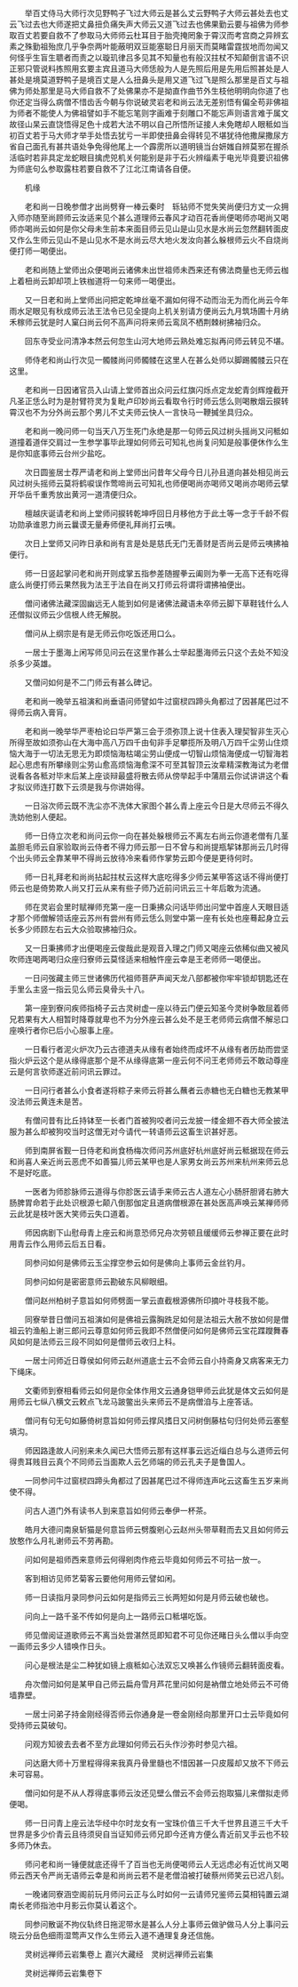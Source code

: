 <!-- { "loadSidebar": true } -->
　　举百丈侍马大师行次见野鸭子飞过大师云是甚么丈云野鸭子大师云甚处去也丈云飞过去也大师遂把丈鼻扭负痛失声大师云又道飞过去也佛果勤云要与祖佛为师参取百丈若要自救不了参取马大师师云杜耳目于胎壳掩罔象于霄汉而考宫商之异辨玄素之殊勤祖殆庶几乎争奈两叶能蔽明双豆能塞聪日月丽天而莫睹雷霆拔地而勿闻又何怪乎生盲生聩者而责之以璇玑律吕多见其不知量也有般汉拄杖不知颠倒言语不识正邪只管说料拣照用玄要主宾且道马大师恁般为人是先照后用是先用后照甚处是人甚处是境莫道野鸭子是境百丈是人么扭鼻头是用又道飞过飞是照么那里是百丈与祖佛为师处那里是马大师自救不了处佛果亦不是拗直作曲节外生枝他明明向你道了也你还定当得么病僧不惜齿舌今朝与你说破灵岩老和尚云法无差别悟有偏全苟非佛祖为师者不能使人为佛祖譬如手不能忘笔则字画难于刻雕口不能忘声则语言难于属文故径山杲云直饶悟得足色十成若大法不明以自己所悟所证接人未免瞎却人眼秪如当初百丈若于马大师才举手处悟去犹亏一半即使扭鼻会得转见不堪犹待他撒屎撒尿方省自己面孔有甚共语处争免得他尾上一个霹雳所以道明镜当台妍媸自辨莫邪在握杀活临时若非具定龙蛇眼目擒虎兕机关何能别是非于石火辨缁素于电光毕竟要识祖佛为师底句么参取露柱若要自救不了江北江南请各自便。

　　机缘

　　老和尚一日晚参僧才出尚劈脊一棒云秦时　轹钻师不觉失笑尚便归方丈一众拥入师亦随至尚顾师云汝适来见个甚么道理师云春风才动百花香尚便喝师亦喝尚又喝师亦喝尚云如何是你父母未生前本来面目师云见山是山见水是水尚云忽然翻转面皮又作么生师云见山不是山见水不是水尚云尽大地火发汝向甚么躲根师云火不自烧尚便打师一喝便出。

　　老和尚随上堂师出众便喝尚云诸佛未出世祖师未西来还有佛法商量也无师云枷上着杻尚云卸却项上铁枷道将一句来师一喝便出。

　　又一日老和尚上堂师出问把定乾坤丝毫不漏如何得不动而治无为而化尚云今年雨水足眼见有秋成师云法王法令已见全提向上机关别请方便尚云九月筑场圃十月纳禾稼师云犹是时人窠臼尚云何不高声问将来师云鸾凤不栖荆棘树拂袖归众。

　　回东寺受业问清净本然云何忽生山河大地师云熟处难忘拟再问师云转见不堪。

　　师侍老和尚山行次见一髑髅尚问师髑髅在这里人在甚么处师以脚踢髑髅云只在这里。

　　老和尚一日因诸官员入山请上堂师首出众问云红旗闪烁点定龙蛇青剑辉煌截开凡圣正恁么时为是肘臂符灵为复毗卢印妙尚云看取令行时师云恁么则喝散烟云捩转霄汉也不为分外尚云那个男儿不丈夫师云快人一言快马一鞭搣坐具归众。

　　老和尚一晚问师一句当天八万生死门永绝是那一句师云风过树头摇尚又问秪如道撞着道伴交肩过一生参学事毕此理如何师云可知礼也尚复问知是般事便休作么生是你知底事师云台州少盐吃。

　　次日圆鉴居士荐严请老和尚上堂师出问昔年父母今日儿孙且道向甚处相见尚云风过树头摇师云莫将鹤唳误作莺啼尚云可知礼也师便喝尚亦喝师又喝尚亦喝师云擘开华岳千重秀放出黄河一道清便归众。

　　檀越庆诞请老和尚上堂师问捩转乾坤呼回日月移他方于此土等一念于千龄不假功勋承谁恩力尚云曩谟无量寿师便礼拜尚打云咦。

　　次日上堂师又问昨日承和尚有言是处是慈氏无门无善财是否尚云是师云咦拂袖便行。

　　师一日竖起掌问老和尚开则成掌五指参差随握拳云阖则为拳一无高下还有吃得底么尚便打师云果然我为法王于法自在尚又打师云将谓将谓拂袖便出。

　　僧问诸佛法藏深固幽远无人能到如何是诸佛法藏语未卒师云脚下草鞋钱什么人还僧拟议师云少信根人终无解脱。

　　僧问从上纲宗是有是无师云你吃饭还用口么。

　　一居士于墨海上闲写师见问云在这里作甚么士举起墨海师云只这个去处不知没杀多少英雄。

　　又僧问如何是不二门师云有甚么碑记。

　　老和尚一晚举五祖演和尚垂语问师譬如牛过窗棂四蹄头角都过了因甚尾巴过不得师云病入膏肓。

　　老和尚一晚举华严枣柏论曰华严第三会于须弥顶上说十住表入理契智非生灭心所得至故如须弥山在大海中高八万四千由旬非手足攀揽所及明八万四千尘劳山住烦恼大海于一切法无思无为即烦恼海枯竭尘劳山便成一切智山烦恼海便成一切智海若起心思虑有所攀缘则尘劳山愈高烦恼海愈深不可至其智顶云汝辈精深教海试为老僧说看各各秪对毕末后某上座谈辩最盛将散去师从傍举起手中蒲扇云你试讲讲这个看才拟议师连打数下云须是我与你讲始得。

　　一日浴次师云既不洗尘亦不洗体大家图个甚么青上座云今日是大尽师云不得久洗妨他别人便起。

　　师一日侍立次老和尚问云你一向在甚处躲根师云不离左右尚云你道老僧有几茎盖胆毛师云自家验取尚云侍者不得力师云那一日不曾与和尚提瓶挈钵那尚云几时得个出头师云全靠某甲不得尚云放待冷来看师作掌势云即今便是更待何时。

　　师一日礼拜老和尚尚拈起拄杖云这样大底吃得多少师云某甲答这话不得尚便打师云也是倚势欺人尚又打云从来有些子师乃近前问讯云三十年后敢为流通。

　　师在灵岩会里时赋禅师充第一座一日秉拂众问话毕师出问堂中首座人天眼目适才那个师僧解领话座云苏州有尝州有师云恁么则堂中第一座有长处也座蓦起身立云长多少师顾左右云大众验取拂袖归众。

　　又一日秉拂师才出便喝座云俊哉此是观音入理之门师又喝座云依稀似曲又被风吹师连喝两喝归众座归寮师云莫怪适来相触忤座云幸是王老师师一喝便出。

　　一日问弢藏主师三世诸佛历代祖师菩萨声闻天龙八部都被你牢牢锁却钥匙还在手里么主竖一指云见么师云臭骨头十八。

　　第一座到寮问疾师指椅子云古灵树虚一座以待云门便云知圣今灵树争敢屈着师兄若果有大人相暂时降尊就卑也不为分外座云甚么处不是王老师师云病僧不解忌口座唤行者你已后小心服事上座。

　　一日看行者泥火炉次乃云古德道夫从缘有者始终而成坏不从缘有者历劫而尝坚指火炉云这个是从缘得底那个是不从缘得底第一座云何不问王老师师云不敢动尊座云是何言欤师遂近前问讯云罪过。

　　一日问行者甚么小食者遂将粽子来师云将甚么蘸者云赤糖也无白糖也无教某甲没法师云黄连未是苦。

　　有僧问昔有比丘持钵至一长者门首被狗咬者问云龙披一缕金翅不吞大师全披法服为甚么却被狗咬当时这僧无对今请代一转语师云这畜生识甚好恶。

　　师到南屏省觐一日侍老和尚食杨梅次师问苏州底好杭州底好尚云秪据现在师云和尚喜人亲近尚云恶虎不如善猫儿师云某甲也是人家男女尚云苏州来杭州来师云总不是好吃底。

　　一医者为师胗脉师云道得与你胗医云请手来师云古人道左心小肠肝胆肾右肺大肠脾胃命若于此处识根源七颠八倒那伽定且道病僧根源在甚处医高声唤云某禅师师云此犹是枝叶医大笑师云失口道着。

　　师因病剧下山慰母青上座云和尚意恐师兄舟次劳顿且缓缓师云参禅正要在此时用青云作么用师云后五日看。

　　同参问如何是佛师云玉尘撑空参云如何是佛向上事师云金丝钓月。

　　同参问如何是密密意师云勘破东风柳眼细。

　　僧问赵州柏树子意旨如何师劈面一掌云直截根源佛所印摘叶寻枝我不能。

　　同寮举昔日僧问五祖演如何是佛祖云露胸跣足如何是法祖云大赦不放如何是僧祖云钓渔船上谢三郎问云尊意如何师云我即不然僧便问如何是佛师云宝花蹀躞舞春风如何是法师云三段不同如何是僧师云收归上科。

　　一居士问师近日尊侯如何师云赵州道底士云不会师云自小持斋身又病客来无力下绳床。

　　文衢师到寮相看师云如何是你全体作用文云通身铠甲师云此犹是体文云如何是用师云七纵八横文云敕点飞龙马跛鳖出头来师云不是病僧洎与上座答话。

　　僧问有句无句如藤倚树意旨如何师云撑风搘日又问树倒藤枯句归何处师云塞壑填沟。

　　师因路逢故人问别来未久闻已大悟师云那有这样事云远近缁白总与么道师云何得贵耳贱目云真个不同师云当面欺人云乞师端的师云孔夫子是鲁国人。

　　一同参问牛过窗棂四蹄头角都过了因甚尾巴过不得师连声叱云这畜生五岁来尚使不得。

　　问古人道门外有读书人到来意旨如何师云奉伊一杯茶。

　　皓月大德问南泉斩猫是何意旨师云劈腹剜心云赵州头带草鞋而去又且如何师云放憨作么月礼谢师云不劳再勘。

　　问如何是祖师西来意师云何得剜肉作疮云毕竟如何师云不可拈一放一。

　　客到相访见师艺菊客云要他何用师云譬如闲。

　　师一日读指月录同参问云如何是指师云三长两短如何是月师云破也破也。

　　问向上一路千圣不传如何是向上一路师云口秪堪吃饭。

　　师见僧阅证道歌师云不离当处尝湛然觅即知君不可见你还睹日头么僧以手向空一画师云多少人错唤作日头。

　　问心是根法是尘二种犹如镜上痕秪如心法双忘又唤甚么作镜师云翻转面皮看。

　　舟次僧问如何是某甲自己师云扁舟雪月芦花里问如何是衲僧立地处师云不可倚墙靠壁。

　　一居士问弟子持金刚经得否师云你通身是一卷金刚经向那里开口士云毕竟如何受持师云莫破句。

　　问观方知彼去去者不至方此理如何师云石头作沙弥时参见六祖。

　　问达磨大师十万里程得得来我真丹骨里髓也不惜因甚一只皮履却又放不下师云未可容易。

　　僧问如何是不从人荐得底事师云汝还见壁么僧云不会师云抱取猫儿来僧拟走师便喝。

　　师一日问青上座云法华经中尔时龙女有一宝珠价值三千大千世界且道三千大千世界是多少价青云且待须臾自当证知师云师兄即今还肯方便么青近前叉手云也不较多师乃休去。

　　师问老和尚一锤便就底还得千了百当也无尚便喝师云人无远虑必有近忧尚又喝师云西天令严尚无语师云幸是和尚尚云若不是老僧洎被打破蔡州师笑云已迟八刻。

　　一晚诸同寮涵空阁前玩月师问云正与么时如何一云请师兄鉴师云莫相钝置云湖南长老师指池中月影云你莫认着这个。

　　同参问散诞不拘仪轨终日拖泥带水是甚么人分上事师云做驴做马人分上事问云晓云分岳色细雨湿莺声又作么生师云入道不通理复身还信施。

　　灵树远禅师云岩集卷上
嘉兴大藏经　灵树远禅师云岩集


　　灵树远禅师云岩集卷下

